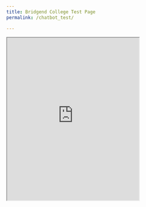 ```yaml
---
title: Bridgend College Test Page
permalink: /chatbot_test/

---
```


<iframe
    allow="microphone;"
    width="350"
    height="430"
    src="https://console.dialogflow.com/api-client/demo/embedded/67285fe7-3ea7-4518-919b-1f8b5d98797c">
</iframe>
